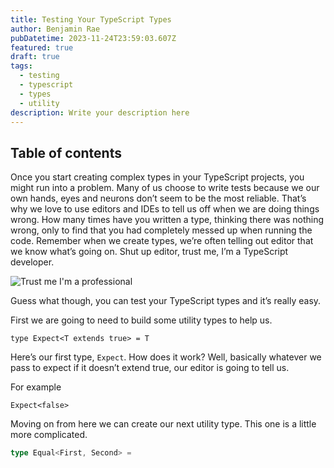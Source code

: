 ```yaml
---
title: Testing Your TypeScript Types
author: Benjamin Rae
pubDatetime: 2023-11-24T23:59:03.607Z
featured: true
draft: true
tags:
  - testing
  - typescript
  - types
  - utility
description: Write your description here
---
```


## Table of contents

Once you start creating complex types in your TypeScript projects, you might run into a problem. Many of us choose to write tests because we our own hands, eyes and neurons don’t seem to be the most reliable. That’s why we love to use editors and IDEs to tell us off when we are doing things wrong. How many times have you written a type, thinking there was nothing wrong, only to find that you had completely messed up when running the code. Remember when we create types, we’re often telling out editor that we know what’s going on. Shut up editor, trust me, I’m a TypeScript developer.

![Trust me I'm a professional](https://c.tenor.com/UsUDqY5lp0kAAAAC/tenor.gif)


Guess what though, you can test your TypeScript types and it’s really easy. 

First we are going to need to build some utility types to help us.

```tsx
type Expect<T extends true> = T
```

Here’s our first type, `Expect`. How does it work?  Well, basically whatever we pass to expect if it doesn’t extend true, our editor is going to tell us. 

For example 

```tsx
Expect<false> 
```

Moving on from here we can create our next utility type. This one is a little more complicated. 

```ts
type Equal<First, Second> =
```